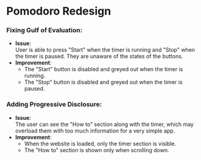 # Pomodoro Redesign
### Fixing Gulf of Evaluation:
- **Issue**:  
  User is able to press "Start" when the timer is running and "Stop" when the timer is paused. They are unaware of the states of the buttons.
- **Improvement**:  
  - The "Start" button is disabled and greyed out when the timer is running.  
  - The "Stop" button is disabled and greyed out when the timer is paused.  

### Adding Progressive Disclosure:
- **Issue**:  
  The user can see the "How to" section along with the timer, which may overload them with too much information for a very simple app.
- **Improvement**:  
  - When the website is loaded, only the timer section is visible.  
  - The "How to" section is shown only when scrolling down.